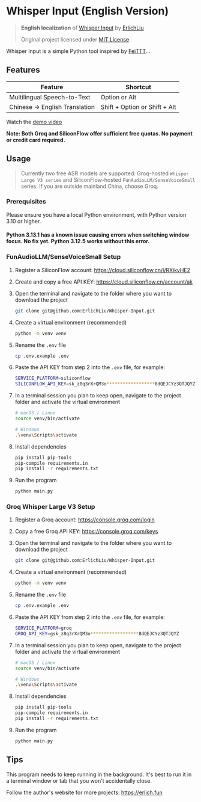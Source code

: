 # Whisper Input (English Version)

> **English localization** of [Whisper Input](https://github.com/ErlichLiu/Whisper-Input) by [ErlichLiu](https://github.com/ErlichLiu)
> 
> Original project licensed under [MIT License](LICENSE)

Whisper Input is a simple Python tool inspired by [FeiTTT](https://web.okjike.com/u/DB98BE7A-9DBB-4730-B6B9-2DC883B986B1)...

## Features

| Feature        | Shortcut                        |
| -------------- | ------------------------------- |
| Multilingual Speech-to-Text | Option or Alt                 |
| Chinese → English Translation | Shift + Option or Shift + Alt |



Watch the [demo video](https://img.erlich.fun/personal-blog/uPic/WhisperInputV02_compressed.mp4)



**Note: Both Groq and SiliconFlow offer sufficient free quotas. No payment or credit card required.**


## Usage

> Currently two free ASR models are supported: Groq-hosted `Whisper Large V3 series` and SiliconFlow-hosted `FunAudioLLM/SenseVoiceSmall` series. If you are outside mainland China, choose Groq.

### Prerequisites
Please ensure you have a local Python environment, with Python version 3.10 or higher.
#### Python 3.13.1 has a known issue causing errors when switching window focus. No fix yet. Python 3.12.5 works without this error.

### FunAudioLLM/SenseVoiceSmall Setup
1. Register a SiliconFlow account: https://cloud.siliconflow.cn/i/RXikvHE2
2. Create and copy a free API KEY: https://cloud.siliconflow.cn/account/ak
3. Open the terminal and navigate to the folder where you want to download the project
    ```bash
    git clone git@github.com:ErlichLiu/Whisper-Input.git
    ```
4. Create a virtual environment (recommended)
    ```bash
    python -m venv venv
    ```

5. Rename the `.env` file
    ```bash
    cp .env.example .env
    ```

6. Paste the API KEY from step 2 into the `.env` file, for example:
    ```bash
    SERVICE_PLATFORM=siliconflow
    SILICONFLOW_API_KEY=sk_z8q3rXrQM3o******************8dQEJCYz3QTJQYZ
    ```

7. In a terminal session you plan to keep open, navigate to the project folder and activate the virtual environment
    ```bash
    # macOS / Linux
    source venv/bin/activate
    
    # Windows
    .\venv\Scripts\activate
    ```

8. Install dependencies
    ```bash
    pip install pip-tools
    pip-compile requirements.in
    pip install -r requirements.txt
    ```

9. Run the program
    ```bash
    python main.py
    ```


### Groq Whisper Large V3 Setup
1. Register a Groq account: https://console.groq.com/login
2. Copy a free Groq API KEY: https://console.groq.com/keys
3. Open the terminal and navigate to the folder where you want to download the project
    ```bash
    git clone git@github.com:ErlichLiu/Whisper-Input.git
    ```
4. Create a virtual environment (recommended)
    ```bash
    python -m venv venv
    ```

5. Rename the `.env` file
    ```bash
    cp .env.example .env
    ```

6. Paste the API KEY from step 2 into the `.env` file, for example:
    ```bash
    SERVICE_PLATFORM=groq
    GROQ_API_KEY=gsk_z8q3rXrQM3o******************8dQEJCYz3QTJQYZ
    ```

7. In a terminal session you plan to keep open, navigate to the project folder and activate the virtual environment
    ```bash
    # macOS / Linux
    source venv/bin/activate
    
    # Windows
    .\venv\Scripts\activate
    ```

8. Install dependencies
    ```bash
    pip install pip-tools
    pip-compile requirements.in
    pip install -r requirements.txt
    ```

9. Run the program
    ```bash
    python main.py
    ```

    

## Tips

This program needs to keep running in the background. It's best to run it in a terminal window or tab that you won't accidentally close.



Follow the author's website for more projects: https://erlich.fun
